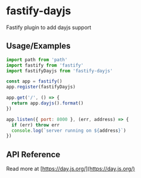 
# fastify-dayjs

Fastify plugin to add dayjs support


## Usage/Examples

```javascript
import path from 'path'
import fastify from 'fastify'
import fastifyDayjs from 'fastify-dayjs'

const app = fastify()
app.register(fastifyDayjs)

app.get('/', () => {
  return app.dayjs().format()
})

app.listen({ port: 8000 }, (err, address) => {
  if (err) throw err
  console.log(`server running on ${address}`)
})
```


## API Reference

Read more at [https://day.js.org/](https://day.js.org/)
